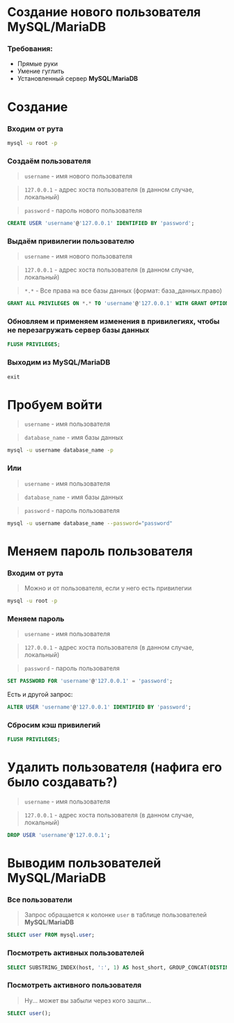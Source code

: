 # Создание нового пользователя **MySQL**/**MariaDB**

### Требования:

- Прямые руки
- Умение гуглить
- Установленный сервер **MySQL**/**MariaDB**

# Создание

### Входим от рута

```bash
mysql -u root -p
```

### Создаём пользователя

> `username` - имя нового пользователя

> `127.0.0.1` - адрес хоста пользователя (в данном случае, локальный)

> `password` - пароль нового пользователя

```sql
CREATE USER 'username'@'127.0.0.1' IDENTIFIED BY 'password';
```

### Выдаём привилегии пользователю

> `username` - имя нового пользователя

> `127.0.0.1` - адрес хоста пользователя (в данном случае, локальный)

> `*.*` - Все права на все базы данных (формат: база_данных.право)

```sql
GRANT ALL PRIVILEGES ON *.* TO 'username'@'127.0.0.1' WITH GRANT OPTION;
```

### Обновляем и применяем изменения в привилегиях, чтобы не перезагружать сервер базы данных

```sql
FLUSH PRIVILEGES;
```

### Выходим из **MySQL**/**MariaDB**

```sql
exit
```

# Пробуем войти

> `username` - имя пользователя

> `database_name` - имя базы данных

```bash
mysql -u username database_name -p
```

### Или

> `username` - имя пользователя

> `database_name` - имя базы данных

> `password` - пароль пользователя

```bash
mysql -u username database_name --password="password"
```

# Меняем пароль пользователя

### Входим от рута

> Можно и от пользователя, если у него есть привилегии

```bash
mysql -u root -p
```

### Меняем пароль

> `username` - имя пользователя

> `127.0.0.1` - адрес хоста пользователя (в данном случае, локальный)

> `password` - пароль пользователя

```sql
SET PASSWORD FOR 'username'@'127.0.0.1' = 'password';
```

Есть и другой запрос:

```sql
ALTER USER 'username'@'127.0.0.1' IDENTIFIED BY 'password';
```

### Сбросим кэш привилегий

```sql
FLUSH PRIVILEGES;
```

# Удалить пользователя (нафига его было создавать?)

> `username` - имя пользователя

> `127.0.0.1` - адрес хоста пользователя (в данном случае, локальный)

```sql
DROP USER 'username'@'127.0.0.1';
```

# Выводим пользователей **MySQL**/**MariaDB**

### Все пользователи

> Запрос обращается к колонке `user` в таблице пользователей **MySQL**/**MariaDB**

```sql
SELECT user FROM mysql.user;
```

### Посмотреть активных пользователей

```sql
SELECT SUBSTRING_INDEX(host, ':', 1) AS host_short, GROUP_CONCAT(DISTINCT user) AS users, COUNT(*) AS threads FROM information_schema.processlist GROUP BY host_short ORDER BY COUNT(*), host_short;
```

### Посмотреть активного пользователя

> Ну... может вы забыли через кого зашли...

```sql
SELECT user();
```
